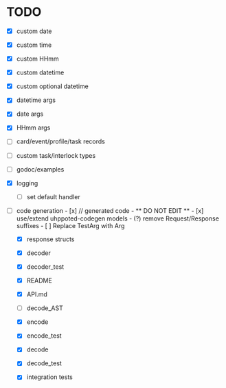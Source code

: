 # TODO

- [x] custom date
- [x] custom time
- [x] custom HHmm
- [x] custom datetime
- [x] custom optional datetime
- [x] datetime args
- [x] date args
- [x] HHmm args
- [ ] card/event/profile/task records
- [ ] custom task/interlock types
- [ ] godoc/examples
- [x] logging
    - [ ] set default handler

- [ ] code generation
      - [x] // generated code - ** DO NOT EDIT **
      - [x] use/extend uhppoted-codegen models
      - (?) remove Request/Response suffixes
      - [ ] Replace TestArg with Arg

   - [x] response structs
   - [x] decoder
   - [x] decoder_test
   - [x] README
   - [x] API.md
   - [ ] decode_AST

   - [x] encode
   - [x] encode_test
   - [x] decode
   - [x] decode_test
   - [x] integration tests

